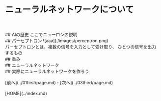 # ニューラルネットワークについて
<br>
<br>
## AIの歴史
ここでニューロンの説明  
<br>
## パーセプトロン
![aaa](./images/perceptron.png)
<br>
パーセプトロンとは、複数の信号を入力として受け取り、  
ひとつの信号を出力するもの
<br>
## 重み
<br>
## ニューラルネットワーク
<br>
## 実際にニューラルネットワークを作ろう
<br>
<br>
[前へ](../01first/page.md)・[次へ](../03third/page.md)
<br>
<br>
[HOME](../index.md)

